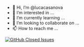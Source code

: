 - 👋 Hi, I’m @lucacasanova
- 👀 I’m interested in ...
- 🌱 I’m currently learning ...
- 💞️ I’m looking to collaborate on ...
- 📫 How to reach me ...

<!---
lucacasanova/lucacasanova is a ✨ special ✨ repository because its `README.md` (this file) appears on your GitHub profile.
You can click the Preview link to take a look at your changes.
--->
[![GitHub Closed Issues](https://img.shields.io/github/issues-closed/badges/shields?branch=master&label=Closed%20Issues&logo=GitHub&logoColor=ffffff&labelColor=282828&style=flat)]()
